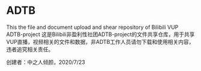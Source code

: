 # ADTB
This the file and document upload and shear repository of Bilibili VUP ADTB-project
这是Bilibili非盈利性社团ADTB-project的文件共享仓库，用于共享VUP直播，视频相关的文件和数据，非ADTB工作人员请勿下载和使用相关内容，违者追究相关责任。

创建者：中之人倾颜，2020/7/23

